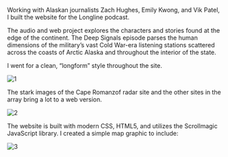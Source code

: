 Working with Alaskan journalists Zach Hughes, Emily Kwong, and Vik Patel, I built the website for the Longline podcast.

The audio and web project explores the characters and stories found at the edge of the continent. The Deep Signals episode parses the human dimensions of the military’s vast Cold War-era listening stations scattered across the coasts of Arctic Alaska and throughout the interior of the state.

I went for a clean, “longform” style throughout the site.


![1](https://benmatheson.github.io/images/longline_main.png)


The stark images of the Cape Romanzof radar site and the other sites in the array bring a lot to a web version.


![2](https://benmatheson.github.io/images/ll3.png)


The website is built with modern CSS, HTML5, and utilizes the Scrollmagic JavaScript library. I created a simple map graphic to include:


![3](https://benmatheson.github.io/images/ll2.png)
